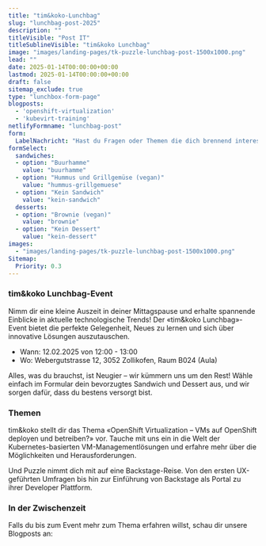 ```yaml
---
title: "tim&koko-Lunchbag"
slug: "lunchbag-post-2025"
description: ""
titleVisible: "Post IT"
titleSublineVisible: "tim&koko Lunchbag"
image: "images/landing-pages/tk-puzzle-lunchbag-post-1500x1000.png"
lead: ""
date: 2025-01-14T00:00:00+00:00
lastmod: 2025-01-14T00:00:00+00:00
draft: false
sitemap_exclude: true
type: "lunchbox-form-page"
blogposts:
  - 'openshift-virtualization'
  - 'kubevirt-training'
netlifyFormname: "lunchbag-post"
form:
  LabelNachricht: "Hast du Fragen oder Themen die dich brennend interessieren?"
formSelect:
  sandwiches:
  - option: "Buurhamme"
    value: "buurhamme"
  - option: "Hummus und Grillgemüse (vegan)"
    value: "hummus-grillgemuese"
  - option: "Kein Sandwich"
    value: "kein-sandwich"
  desserts:
  - option: "Brownie (vegan)"
    value: "brownie"
  - option: "Kein Dessert"
    value: "kein-dessert"
images:
  - "images/landing-pages/tk-puzzle-lunchbag-post-1500x1000.png"
Sitemap:
  Priority: 0.3
---
```



### tim&koko Lunchbag-Event

Nimm dir eine kleine Auszeit in deiner Mittagspause und erhalte spannende Einblicke in aktuelle technologische Trends! Der «tim&koko Lunchbag»-Event bietet die perfekte Gelegenheit, Neues zu lernen und sich über innovative Lösungen auszutauschen.

* Wann: 12.02.2025 von 12:00 - 13:00
* Wo: Webergutstrasse 12, 3052 Zollikofen, Raum B024 (Aula)

Alles, was du brauchst, ist Neugier – wir kümmern uns um den Rest! Wähle einfach im Formular dein bevorzugtes Sandwich und Dessert aus, und wir sorgen dafür, dass du bestens versorgt bist.

### Themen

tim&koko stellt dir das Thema «OpenShift Virtualization – VMs auf OpenShift deployen und betreiben?» vor. Tauche mit uns ein in die Welt der Kubernetes-basierten VM-Managementlösungen und erfahre mehr über die Möglichkeiten und Herausforderungen.

Und Puzzle nimmt dich mit auf eine Backstage-Reise. Von den ersten UX-geführten Umfragen bis hin zur Einführung von Backstage als Portal zu ihrer Developer Plattform.

### In der Zwischenzeit

Falls du bis zum Event mehr zum Thema erfahren willst, schau dir unsere Blogposts an:
